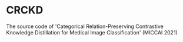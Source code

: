 # CRCKD
The source code of 'Categorical Relation-Preserving Contrastive Knowledge Distillation for Medical Image Classification' (MICCAI 2021)
